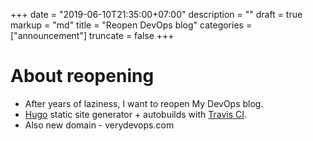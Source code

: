 +++
date = "2019-06-10T21:35:00+07:00"
description = ""
draft = true
markup = "md"
title = "Reopen DevOps blog"
categories = ["announcement"]
truncate = false
+++

# About reopening

* After years of laziness, I want to reopen My DevOps blog.
* [Hugo](https://gohugo.io/) static site generator + autobuilds with [Travis CI](https://travis-ci.org/).
* Also new domain - verydevops.com
